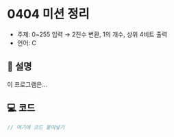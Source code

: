 # 0404 미션 정리

- 주제: 0~255 입력 → 2진수 변환, 1의 개수, 상위 4비트 출력
- 언어: C

## 📄 설명
이 프로그램은...

## 💻 코드
```c
// 여기에 코드 붙여넣기
